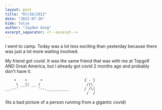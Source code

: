```yaml
---
layout: post
title: "07/26/2022"
date: "2022-07-26"
hide: false
author: "Jayden Gong"
excerpt_separator: <!--excerpt-->
---
```


I went to camp. Today was a lot less exciting than yesterday because there was just a lot more waiting involved. 

My friend got covid. It was the same friend that was with me at Topgolf AND Great America, but I already got covid 2 months ago and probably don't have it.

```
    •    •      •                   {˙-˙}
     \ __|| __ /                     /|\
__.--'         '--.__________       / /\|
                                     /  /
```

(Its a bad picture of a person running from a gigantic covid)

<!--excerpt-->
